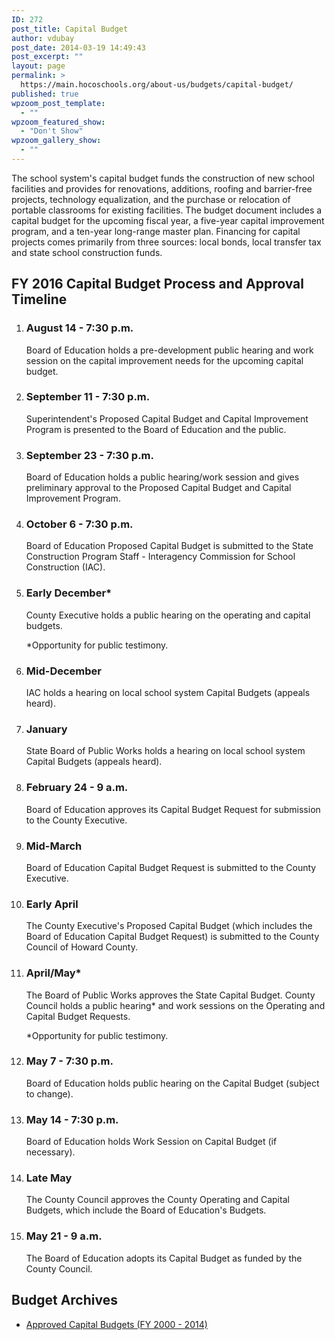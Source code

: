 ```yaml
---
ID: 272
post_title: Capital Budget
author: vdubay
post_date: 2014-03-19 14:49:43
post_excerpt: ""
layout: page
permalink: >
  https://main.hocoschools.org/about-us/budgets/capital-budget/
published: true
wpzoom_post_template:
  - ""
wpzoom_featured_show:
  - "Don't Show"
wpzoom_gallery_show:
  - ""
---
```

<p>The school system's capital budget funds the construction of new school facilities and provides for renovations, additions, roofing and barrier-free projects, technology equalization, and the purchase or relocation of portable classrooms for existing facilities. The budget document includes a capital budget for the upcoming fiscal year, a five-year capital improvement program, and a ten-year long-range master plan. Financing for capital projects comes primarily from three sources: local bonds, local transfer tax and state school construction funds.</p>

<h2>FY 2016 Capital Budget Process and Approval Timeline</h2>
<div class="t">
<ol class="timeline">
  <li class="tl-node">
<h3>August 14 - 7:30 p.m.</h3>
Board of Education holds a pre-development public hearing and work session on the capital improvement needs for the upcoming capital budget.</li>
  <li class="tl-node">
<h3>September 11 - 7:30 p.m.</h3>
Superintendent's Proposed Capital Budget and Capital Improvement Program is presented to the Board of Education and the public.</li>
  <li class="tl-node">
<h3>September 23 - 7:30 p.m.</h3>
Board of Education holds a public hearing/work session and gives preliminary approval to the Proposed Capital Budget and Capital Improvement Program.</li>
  <li class="tl-node">
<h3>October 6 - 7:30 p.m.</h3>
Board of Education Proposed Capital Budget is submitted to the State Construction Program Staff - Interagency Commission for School Construction (IAC).</li>
  <li class="tl-node">
<h3>Early December*</h3>

<p>County Executive holds a public hearing on the operating and capital budgets.</p>

<p>*Opportunity for public testimony.</p></li>
  <li class="tl-node">
<h3>Mid-December</h3>
IAC holds a hearing on local school system Capital Budgets (appeals heard).</li>
  <li class="tl-node">
<h3>January</h3>
State Board of Public Works holds a hearing on local school system Capital Budgets (appeals heard).</li>
  <li class="tl-node">
<h3>February 24 - 9 a.m.</h3>
Board of Education approves its Capital Budget Request for submission to the County Executive.</li>
  <li class="tl-node">
<h3>Mid-March</h3>
Board of Education Capital Budget Request is submitted to the County Executive.</li>
  <li class="tl-node">
<h3>Early April</h3>
The County Executive's Proposed Capital Budget (which includes the Board of Education Capital Budget Request) is submitted to the County Council of Howard County.</li>
  <li class="tl-node">
<h3>April/May*</h3>

<p>The Board of Public Works approves the State Capital Budget. County Council holds a public hearing* and work sessions on the Operating and Capital Budget Requests.</p>

<p>*Opportunity for public testimony.</p></li>
  <li class="tl-node">
<h3>May 7 - 7:30 p.m.</h3>
Board of Education holds public hearing on the Capital Budget (subject to change).</li>
  <li class="tl-node">
<h3>May 14 - 7:30 p.m.</h3>
Board of Education holds Work Session on Capital Budget (if necessary).</li>
  <li class="tl-node">
<h3>Late May</h3>
The County Council approves the County Operating and Capital Budgets, which include the Board of Education's Budgets.</li>
  <li class="tl-node">
<h3>May 21 - 9 a.m.</h3>
The Board of Education adopts its Capital Budget as funded by the County Council.</li>
</ol>
</div>

<h2>Budget Archives</h2>
<ul>
  <li><a href="/budget-archive/">Approved Capital Budgets (FY 2000 - 2014)</a></li>
</ul>